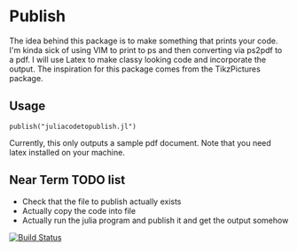 # Publish

The idea behind this package is to make something that prints your code. I'm kinda sick of using VIM to print to ps and then converting via ps2pdf to a pdf. I will use Latex to make classy looking code and incorporate the output. The inspiration for this package comes from the TikzPictures package.

## Usage
```
publish("juliacodetopublish.jl")
```
Currently, this only outputs a sample pdf document. Note that you need latex installed on your machine.

## Near Term TODO list
* Check that the file to publish actually exists
* Actually copy the code into file
* Actually run the julia program and publish it and get the output somehow

[![Build Status](https://travis-ci.org/dressel/Publish.jl.svg?branch=master)](https://travis-ci.org/dressel/Publish.jl)
